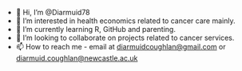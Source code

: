 - 👋 Hi, I’m @Diarmuid78
- 👀 I’m interested in health economics related to cancer care mainly.
- 🌱 I’m currently learning R, GitHub and parenting.
- 💞️ I’m looking to collaborate on projects related to cancer services.
- 📫 How to reach me - email at diarmuidcoughlan@gmail.com or diarmuid.coughlan@newcastle.ac.uk

<!---
Diarmuid78/Diarmuid78 is a ✨ special ✨ repository because its `README.md` (this file) appears on your GitHub profile.
You can click the Preview link to take a look at your changes.
--->
